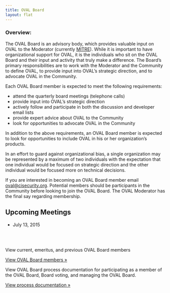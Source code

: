 ```yaml
---
title: OVAL Board
layout: flat
---
```

<h3>Overview:</h3>

<p>The OVAL Board is an advisory body, which provides valuable input on OVAL to the Moderator (currently <a href="//www.mitre.org">MITRE</a>). While it is important to have organizational support for OVAL, it is the individuals who sit on the OVAL Board and their input and activity that truly make a difference. The Board’s primary responsibilities are to work with the Moderator and the Community to define OVAL, to provide input into OVAL’s strategic direction, and to advocate OVAL in the Community.</p>

<p>Each OVAL Board member is expected to meet the following requirements:</p>

<ul>
<li>attend the quarterly board meetings (telephone calls)</li>
<li>provide input into OVAL’s strategic direction</li>
<li>actively follow and participate in both the discussion and developer email lists</li>
<li>provide expert advice about OVAL to the Community</li>
<li>look for opportunities to advocate OVAL in the Community</li>
</ul>

<p>In addition to the above requirements, an OVAL Board member is expected to look for opportunities to include OVAL in his or her organization’s products.</p>

<p>In an effort to guard against organizational bias, a single organization may be represented by a maximum of two individuals with the expectation that one individual would be focused on strategic direction and the other individual would be focused more on technical decisions.</p>

<p>If you are interested in becoming an OVAL Board member email <a href="mailto:oval@cisecurity.org">oval@cisecurity.org</a>. Potential members should be participants in the Community before looking to join the OVAL Board. The OVAL Moderator has the final say regarding membership.</p>

<div class="row">
	<a name="upcoming_meetings"></a>
	<h2>Upcoming Meetings</h2>
	<ul>
		<li>July 13, 2015</li>
	</ul>
</div>

<br /><br />
<div class="row">
	<div class="col-sm-6">
		<div class="well">
			<div class="panel-body">
				<p>View current, emeritus, and previous OVAL Board members</p><a class="btn btn-primary role="button" href="members">View OVAL Board members »</a>
			</div>
		</div>
	</div>
	<div class="col-sm-6">
		<div class="well">
			<div class="panel-body">
				<p>View OVAL Board process documentation for participating as a member of the OVAL Board, Board voting, and managing the OVAL Board.</p><a class="btn btn-primary role="button" href="processes">View process documentation »</a>
			</div>
		</div>
	</div>
</div>